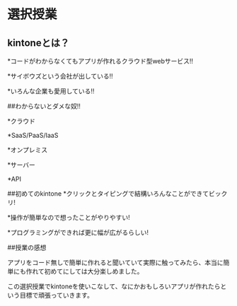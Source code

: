 # 選択授業

## kintoneとは？

*コードがわからなくてもアプリが作れるクラウド型webサービス!!

*サイボウズという会社が出している!!

*いろんな企業も愛用している!!

##わからないとダメな奴!!

*クラウド

*SaaS/PaaS/IaaS

*オンプレミス

*サーバー

*API

##初めてのkintone
*クリックとタイピングで結構いろんなことができてビックリ!

*操作が簡単なので想ったことがやりやすい!

*プログラミングができれば更に幅が広がるらしい!

##授業の感想

アプリをコード無しで簡単に作れると聞いていて実際に触ってみたら、本当に簡単にも作れて初めてにしては大分楽しめました。

この選択授業でkintoneを使いこなして、なにかおもしろいアプリが作れたらという目標で頑張っていきます。
